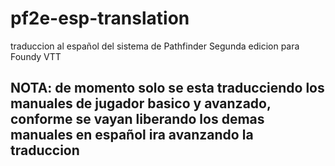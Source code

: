 # pf2e-esp-translation

traduccion al español del sistema de Pathfinder Segunda edicion para Foundy VTT

## NOTA: de momento solo se esta traducciendo los manuales de jugador basico y avanzado, conforme se vayan liberando los demas manuales en español ira avanzando la traduccion